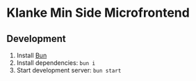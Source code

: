 # Klanke Min Side Microfrontend

## Development

1. Install [Bun](https://bun.sh)
2. Install dependencies: `bun i`
3. Start development server: `bun start`
